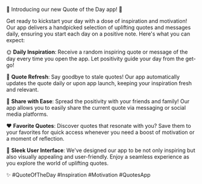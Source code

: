 🌟 Introducing our new Quote of the Day app! 🌟

Get ready to kickstart your day with a dose of inspiration and motivation! Our app delivers a handpicked selection of uplifting quotes and messages daily, ensuring you start each day on a positive note. Here's what you can expect:

🌞 **Daily Inspiration**: Receive a random inspiring quote or message of the day every time you open the app. Let positivity guide your day from the get-go!

🔄 **Quote Refresh**: Say goodbye to stale quotes! Our app automatically updates the quote daily or upon app launch, keeping your inspiration fresh and relevant.

📲 **Share with Ease**: Spread the positivity with your friends and family! Our app allows you to easily share the current quote via messaging or social media platforms.

❤️ **Favorite Quotes**: Discover quotes that resonate with you? Save them to your favorites for quick access whenever you need a boost of motivation or a moment of reflection.

🎨 **Sleek User Interface**: We've designed our app to be not only inspiring but also visually appealing and user-friendly. Enjoy a seamless experience as you explore the world of uplifting quotes.

 ✨ #QuoteOfTheDay #Inspiration #Motivation #QuotesApp
